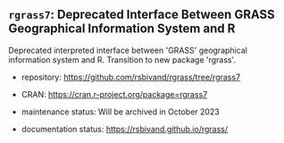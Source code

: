 ## `rgrass7`: Deprecated Interface Between GRASS Geographical Information System and R

Deprecated interpreted interface between 'GRASS' geographical information system and R. Transition to new package 'rgrass'.

- repository: https://github.com/rsbivand/rgrass/tree/rgrass7

- CRAN: https://cran.r-project.org/package=rgrass7

- maintenance status: Will be archived in October 2023

- documentation status: https://rsbivand.github.io/rgrass/